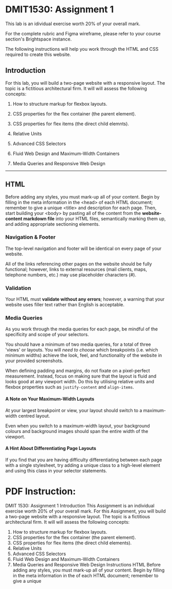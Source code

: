 # DMIT1530: Assignment 1

This lab is an idividual exercise worth 20% of your overall mark. 

For the complete rubric and Figma wireframe, please refer to your course section's Brightspace instance. 

The following instructions will help you work through the HTML and CSS required to create this website.

## Introduction

For this lab, you will build a two-page website with a responsive layout. The topic is a fictitious architectural firm. It will will assess the following concepts:

1. How to structure markup for flexbox layouts. 

2. CSS properties for the flex container (the parent element).

3. CSS properties for flex items (the direct child elemnts).

4. Relative Units

5. Advanced CSS Selectors

6. Fluid Web Design and Maximum-Width Containers

7. Media Queries and Responsive Web Design

---

## HTML

Before adding any styles, you must mark-up all of your content. Begin by filling in the meta information in the &lt;head&gt; of each HTML document; remember to give a unique &lt;title&gt; and description for each page. Then, start building your &lt;body&gt; by pasting all of the content from the **website-content markdown file** into your HTML files, semantically marking them up, and adding appropriate sectioning elements.


### Navigation & Footer

The top-level navigation and footer will be identical on every page of your website. 

All of the links referencing other pages on the website should be fully functional; however, links to external resources (mail clients, maps, telephone numbers, etc.) may use placeholder characters (#).


### Validation

Your HTML must **validate without any errors**; however, a warning that your website uses filler text rather than English is acceptable.


### Media Queries

As you work through the media queries for each page, be mindful of the specificity and scope of your selectors.

You should have a minimum of two media queries, for a total of three 'views' or layouts. You will *need to choose* which breakpoints (i.e. which minimum widths) achieve the look, feel, and functionality of the website in your provided screenshots. 

When defining padding and margins, do not fixate on a pixel-perfect measurement. Instead, focus on making sure that the layout is fluid and looks good at any viewport width. Do this by utilising relative units and flexbox properties such as ``justify-content`` and ``align-items``.


#### A Note on Your Maximum-Width Layouts

At your largest breakpoint or view, your layout should switch to a maximum-width centred layout.

Even when you switch to a maximum-width layout, your background colours and background images should span the entire width of the viewport. 


#### A Hint About Differentiating Page Layouts

If you find that you are having difficulty differentiating between each page with a single stylesheet, try adding a unique class to a high-level element and using this class in your selector statements. 

# PDF Instruction:
DMIT 1530: Assignment 1
Introduction
This Assignment is an individual exercise worth 20% of your overall mark.
For this Assignment, you will build a two-page website with a responsive layout. The topic
is a fictitious architectural firm. It will will assess the following concepts:
1. How to structure markup for flexbox layouts.
2. CSS properties for the flex container (the parent element).
3. CSS properties for flex items (the direct child elements).
4. Relative Units
5. Advanced CSS Selectors
6. Fluid Web Design and Maximum-Width Containers
7. Media Queries and Responsive Web Design
Instructions
HTML
Before adding any styles, you must mark-up all of your content. Begin by filling in the meta
information in the <head> of each HTML document; remember to give a unique <title>
and description for each page.
Then, start building your <body> by pasting all of the content from the **website-content
markdown file** into your HTML files, semantically marking them up, and adding
appropriate sectioning elements.
Navigation & Footer
DMIT 1530 – Web Design Fundamentals II | Assignment 1 1
The top-level navigation and footer will be identical on every page of your website.
All of the links referencing other pages on the website should be fully functional; however,
links to external resources (mail clients, maps, telephone numbers, etc.) may use
placeholder characters (#).
Validation
Your HTML must validate without any errors or warning; any submissions that do not
validate will receive the maximum deduction possible.
Media Queries
As you work through the media queries for each page, be mindful of the specificity and
scope of your selectors.
You should have a minimum of two media queries, for a total of three 'views' or layouts per
page. You will need to choose which breakpoints (i.e. which minimum widths) achieve the
look, feel, and functionality of the website in your provided screenshots.
When defining padding and margins, do not fixate on a pixel-perfect measurement. Instead,
focus on making sure that the layout is fluid and looks good at any viewport width. Do this
by utilising relative units and flexbox properties such as justify-content and
align-items.
A Note on Your Maximum-Width Layouts
At your largest breakpoint or view, your layout should switch to a maximum-width centred
layout.
Even when you switch to a maximum-width layout, your background colours and
background images should span the entire width of the viewport.
A Hint About Differentiating Page Layouts: If you find that you are having difficulty
differentiating between each page with a single stylesheet, try adding a unique class to a
high-level element and using this class in your selector statements.
DMIT 1530 – Web Design Fundamentals II | Assignment 1 2
Submission
Push the assignment files to the GitHub Classroom assignment before the due date.
Late assignments will not be accepted.

# Developer Notes:
## Common Colours, Typographic Styles, and Lengths
This Figma has Local Variable and Local Styles. Study these colours and typographic settings, as they are applied throughout the composition.

### Hint
These would make for ezxellent CSS Custom Porpoerties, or variables.
All distances between elements are measured in intervals of 0.5 real ephemeral units (rem). In order to use this website's design system as effectiively as possible, you could also convert these measurements into variables.

## Common Mistakes
Before using a non-semantic tag (i.e. a <span> or a <div>), check to see whether or not a semantic element could be used instead, such as a <section>.

Remember that all <section> elements must have at least one heading inside.

It does not make sense to mark up a single asterisk as its own heading because it is a decorative flourish or ornamentation meant to separate points (ex. a dinkus), not real content.

Do not mark up headings based upon their size. Instead make sure that they are in a logical, descending order in each semantic section.

Do not use any break tag (<br/>) to break the line or add space, as this is non-semantic.
Instead, try using a <span> element and vairous CSS properties.

If you need to hook part of an element inside of another element (ex. part of a text element), try using <span>.

Do not use any bold tags (<b>), as these are deprecated. Instead, try <strong>.

# Brightspace Instructions
Instructions
Assignment 1 is a two-page responsive flexbox layout. 

Download the assets folder for the required images, the Figma file for the layout, and the accompanying instructions and marking guide.

Next, follow the provided GitHub Classroom Link to accept the assignment and clone down a local copy of the generated repository. Work on this repository locally and push your commits back up to the remote repository as you work. Your instructor will see your work as you submit commits and can provide help or feedback from these files if requested.

Submission Requirements
The assignment will be submitted via the GitHub Classroom repository. Push all completed files to the repository before the due date and time. Any commits submitted after the due date will be rolled back and ignored.

LATE SUBMISSIONS WILL NOT BE GRADED.